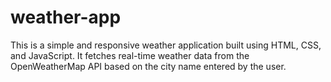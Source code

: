 # weather-app
This is a simple and responsive weather application built using HTML, CSS, and JavaScript. It fetches real-time weather data from the OpenWeatherMap API based on the city name entered by the user.
